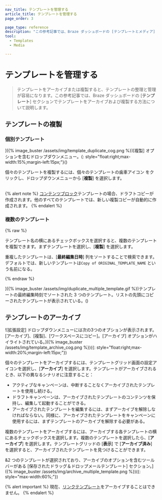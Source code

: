 ```yaml
---
nav_title: テンプレートを管理する
article_title: テンプレートを管理する
page_order: 3

page_type: reference
description: "この参考記事では、Braze ダッシュボードの [テンプレートとメディア] セクションでテンプレートを複製してアーカイブする方法について説明します。"
tool:
  - Templates
  - Media

---
```


# テンプレートを管理する

> テンプレートをアーカイブまたは複製すると、テンプレートの整理と管理が容易になります。この参考記事では、Braze ダッシュボードの [**テンプレート**] セクションでテンプレートをアーカイブおよび複製する方法について説明します。

## テンプレートの複製

### 個別テンプレート

]({% image_buster /assets/img/template_duplicate_cog.png %})[複製] オプションを含むドロップダウンメニュー。{: style="float:right;max-width:15%;margin-left:15px;"}()

個々のテンプレートを複製するには、個々のテンプレートの歯車アイコン <i class="fas fa-cog"></i> をクリックし、ドロップダウンメニューから [**複製**] を選択します。
<br><br>

{% alert note %}
[コンテンツブロック]({{site.baseurl}}/user_guide/engagement_tools/templates_and_media/content_blocks/)テンプレートの場合、ドラフトコピーが作成されます。他のすべてのテンプレートでは、新しい複製コピーが自動的に作成されます。
{% endalert %}

### 複数のテンプレート

{% raw %}

テンプレート名の横にあるチェックボックスを選択すると、複数のテンプレートを複製できます。まずテンプレートを選択し、[**複製**] を選択します。

重複したテンプレートは、[**最終編集日時**] 列をソートすることで検索できます。デフォルトでは、新しいテンプレートは`Copy of ORIGINAL_TEMPLATE_NAME` という名前になる。

{% endraw %}

]({% image_buster /assets/img/duplicate_multiple_template.gif %})テンプレートの最終編集時刻でソートされた 3 つのテンプレート。リストの先頭にコピーされたテンプレートが表示されている。()

## テンプレートのアーカイブ

\![拡張設定] ドロップダウンメニューには次の3つのオプションが表示されます。[アーカイブ]、[複製]、[ワークスペースにコピー]。[アーカイブ] オプションがハイライトされている。]({% image_buster /assets/img/template_archive_cog.png %})({: style="float:right;max-width:20%;margin-left:15px;"})

個々のテンプレートをアーカイブするには、テンプレートグリッド画面の設定アイコンを選択し、[**アーカイブ**] を選択します。テンプレートがアーカイブされるとき、以下の異なるシナリオに注意すること：

- アクティブなキャンペーンは、中断することなくアーカイブされたテンプレートを使用し続ける。
- ドラフトキャンペーンは、アーカイブされたテンプレートのコンテンツを保持し、編集して起動することができる。
- アーカイブされたテンプレートを編集するには、まずアーカイブを解除しなければならない。同様に、アーカイブされたテンプレートをキャンペーンに使用するには、まずテンプレートのアーカイブを解除する必要がある。

複数のテンプレートをアーカイブするには、アーカイブする各テンプレートの横にあるチェックボックスを選択します。複数のテンプレートを選択したら、[**アーカイブ**] を選択します。テンプレートグリッドの [**表示**] で [**アーカイブ済み**] を選択すると、アーカイブされたテンプレートを見つけることができます。

&2 つのテンプレートが選択されており、アーカイブのオプションを含むツールバーがある [保存されたドラッグ＆ドロップメールテンプレート] セクション。]({% image_buster /assets/img/archive_multiple_template.png %})({: style="max-width:60%;"})

{% alert important %}
現在、[リンクテンプレート]({{site.baseurl}}/user_guide/message_building_by_channel/email/link_templates/#link-templates)をアーカイブすることはできません。
{% endalert %}

